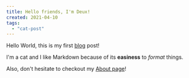 ```yaml
---
title: Hello friends, I'm Deux!
created: 2021-04-10
tags:
  - "cat-post"
---
```


Hello World, this is my first [blog](/blog) post!

I'm a cat and I like Markdown because of its **easiness** to _format_ things.

Also, don't hesitate to checkout my [About page](/about)!

